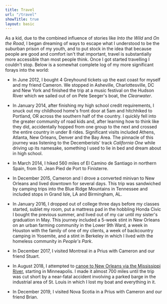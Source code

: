 ```yaml
---
title: Travel
url: "/travel"
showTitle: true
layout: basic
---
```


As a kid, due to the combined influence of stories like *Into the Wild* and *On the Road*, I began dreaming of ways to escape what I understood to be the suburban prison of my youth, and to put stock in the idea that because people are good and comfort isn't that important, travel is substantially more accessible than most people think. Once I got started travelling I couldn't stop. Below is a somewhat complete log of my more significant forays into the world:

* In June 2012, I bought 4 Greyhound tickets up the east coast for myself and my friend Cameron. We stopped in Asheville, Charlottesville, DC and New York and finished the trip at a music festival on the Hudson River which we sailed out of on Pete Seeger's boat, the *Clearwater*.

* In January 2014, after finishing my high school credit requirements, I snuck out my childhood home's front door at 5am and hitchhiked to Portland, OR across the southern half of the country. I quickly fell into the greater community of road kids and, after learning how to think like they did, accidentally hopped from one group to the next and crossed the entire country in under 8 rides. Significant visits included Athens, Atlanta, New Orleans, Denver and the Bay Area. The pinnacle of this journey was listening to the Decemberists' track *California One* while driving up its namesake, something I used to lie in bed and dream about in high school.

* In March 2014, I hiked 560 miles of El Camino de Santiago in northern Spain, from St. Jean Pied de Port to Finisterre. 

* In December 2015, Cameron and I drove a converted minivan to New Orleans and lived downtown for several days. This trip was sandwiched by camping trips into the Blue Ridge Mountains in Tennessee and included stops in Grand Isle, LA and Birmingham, AL.

* In January 2016, I dropped out of college three days before my classes started, sublet my room, put a mattress pad in the hobbling Honda Civic I bought the previous summer, and lived out of my car until my sister's graduation in May. This journey included a 5-week stint in New Orleans on an urban farming community in the Lower 9th Ward, a week in Houston with the family of one of my clients, a week of backcountry camping in Yosemite, and a stint in Berkeley in which I lived with the homeless community in *People's Park*.

* In December 2017, I visited Montreal in a Prius with Cameron and our friend Stuart.

* In August 2018, I attempted to [canoe to New Orleans via the Mississippi River](/mississippi.html), starting in Minneapolis. I made it almost 700 miles until the trip was cut short by a near-fatal accident involving a parked barge in the industrial area of St. Louis in which I lost my boat and everything in it.

* In December 2019, I visited Nova Scotia in a Prius with Cameron and our friend Brian.